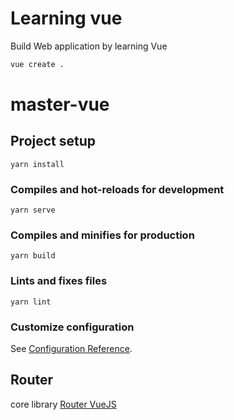 # Learning vue

Build Web application by learning Vue

```sh
vue create .
```

# master-vue

## Project setup

```
yarn install
```

### Compiles and hot-reloads for development

```
yarn serve
```

### Compiles and minifies for production

```
yarn build
```

### Lints and fixes files

```
yarn lint
```

### Customize configuration

See [Configuration Reference](https://cli.vuejs.org/config/).

## Router

core library [Router VueJS](https://router.vuejs.org/)
